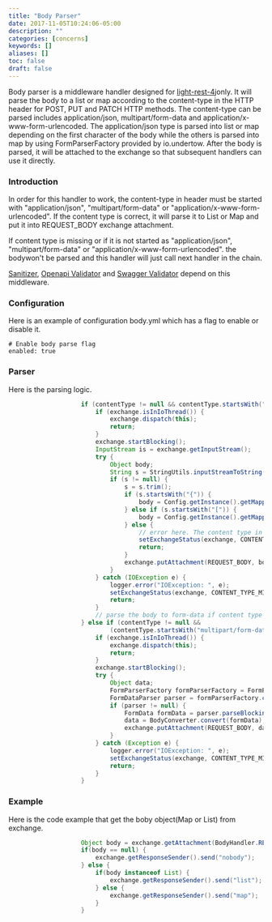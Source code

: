 ```yaml
---
title: "Body Parser"
date: 2017-11-05T10:24:06-05:00
description: ""
categories: [concerns]
keywords: []
aliases: []
toc: false
draft: false
---
```


Body parser is a middleware handler designed for [light-rest-4j][]only. It will parse 
the body to a list or map according to the content-type in the HTTP header for POST, 
PUT and PATCH HTTP methods. The content-type can be parsed includes application/json,
multipart/form-data and application/x-www-form-urlencoded. The application/json type is 
parsed into list or map depending on the first character of the body while the others 
is parsed into map by using FormParserFactory provided by io.undertow. After the body 
is parsed, it will be attached to the exchange so that subsequent handlers can use it 
directly. 

### Introduction

In order for this handler to work, the content-type in header must be started with 
"application/json", "multipart/form-data" or "application/x-www-form-urlencoded". 
If the content type is correct, it will parse it to List or Map and put it into 
REQUEST_BODY exchange attachment.

If content type is missing or if it is not started as "application/json", "multipart/form-data" 
or "application/x-www-form-urlencoded". the bodywon't be parsed and this handler will 
just call next handler in the chain. 

[Sanitizer][], [Openapi Validator][] and [Swagger Validator][] depend on this middleware.

### Configuration

Here is an example of configuration body.yml which has a flag to enable or disable it.

```
# Enable body parse flag
enabled: true
```

### Parser

Here is the parsing logic. 

```java
                    if (contentType != null && contentType.startsWith("application/json")) {
                        if (exchange.isInIoThread()) {
                            exchange.dispatch(this);
                            return;
                        }
                        exchange.startBlocking();
                        InputStream is = exchange.getInputStream();
                        try {
                            Object body;
                            String s = StringUtils.inputStreamToString(is, StandardCharsets.UTF_8);
                            if (s != null) {
                                s = s.trim();
                                if (s.startsWith("{")) {
                                    body = Config.getInstance().getMapper().readValue(s, new TypeReference<HashMap<String, Object>>() {});
                                } else if (s.startsWith("[")) {
                                    body = Config.getInstance().getMapper().readValue(s, new TypeReference<List<Object>>() {});
                                } else {
                                    // error here. The content type in head doesn't match the body.
                                    setExchangeStatus(exchange, CONTENT_TYPE_MISMATCH, contentType);
                                    return;
                                }
                                exchange.putAttachment(REQUEST_BODY, body);
                            }
                        } catch (IOException e) {
                            logger.error("IOException: ", e);
                            setExchangeStatus(exchange, CONTENT_TYPE_MISMATCH, contentType);
                            return;
                        }
                        // parse the body to form-data if content type is multipart/form-data or application/x-www-form-urlencoded
                    } else if (contentType != null &&
                            (contentType.startsWith("multipart/form-data") || contentType.startsWith("application/x-www-form-urlencoded"))) {
                        if (exchange.isInIoThread()) {
                            exchange.dispatch(this);
                            return;
                        }
                        exchange.startBlocking();
                        try {
                            Object data;
                            FormParserFactory formParserFactory = FormParserFactory.builder().build();
                            FormDataParser parser = formParserFactory.createParser(exchange);
                            if (parser != null) {
                                FormData formData = parser.parseBlocking();
                                data = BodyConverter.convert(formData);
                                exchange.putAttachment(REQUEST_BODY, data);
                            }
                        } catch (Exception e) {
                            logger.error("IOException: ", e);
                            setExchangeStatus(exchange, CONTENT_TYPE_MISMATCH, contentType);
                            return;
                        }
                    }

```
### Example

Here is the code example that get the boby object(Map or List) from exchange.

```java
                    Object body = exchange.getAttachment(BodyHandler.REQUEST_BODY);
                    if(body == null) {
                        exchange.getResponseSender().send("nobody");
                    } else {
                        if(body instanceof List) {
                            exchange.getResponseSender().send("list");
                        } else {
                            exchange.getResponseSender().send("map");
                        }
                    }

```

[light-rest-4j]: /style/light-rest-4j/
[Sanitizer]: /concern/sanitizer/
[Openapi Validator]: /style/light-rest-4j/openapi-validator/
[Swagger Validator]: /style/light-rest-4j/swagger-validator/
